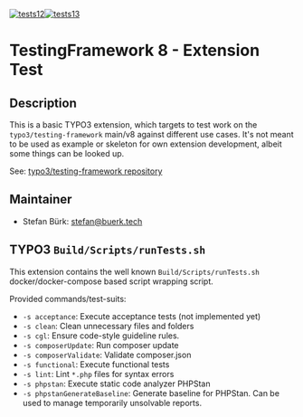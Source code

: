[![tests12](https://github.com/sbuerk/tf8-test-extension/actions/workflows/tests12.yml/badge.svg)](https://github.com/sbuerk/tf8-test-extension/actions/workflows/tests12.yml)[![tests13](https://github.com/sbuerk/tf8-test-extension/actions/workflows/tests13.yml/badge.svg)](https://github.com/sbuerk/tf8-test-extension/actions/workflows/tests13.yml)

TestingFramework 8 - Extension Test
===================================

## Description

This is a basic TYPO3 extension, which targets to test work on the `typo3/testing-framework` main/v8 against different
use cases. It's not meant to be used as example or skeleton for own extension development, albeit some things can be
looked up.

See: [typo3/testing-framework repository](https://github.com/typo3/testing-framework)

## Maintainer

* Stefan Bürk: stefan@buerk.tech

## TYPO3 `Build/Scripts/runTests.sh`

This extension contains the well known `Build/Scripts/runTests.sh` docker/docker-compose based script wrapping script.

Provided commands/test-suits:

* `-s acceptance`: Execute acceptance tests (not implemented yet)
* `-s clean`: Clean unnecessary files and folders
* `-s cgl`: Ensure code-style guideline rules.
* `-s composerUpdate`: Run composer update
* `-s composerValidate`: Validate composer.json
* `-s functional`: Execute functional tests
* `-s lint`: Lint `*.php` files for syntax errors
* `-s phpstan`: Execute static code analyzer PHPStan
* `-s phpstanGenerateBaseline`: Generate baseline for PHPStan. Can be used to manage temporarily unsolvable reports.
